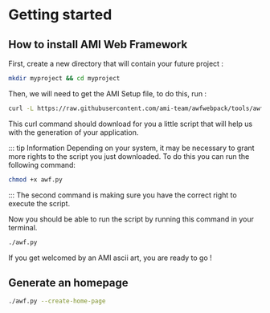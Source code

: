 # Getting started

## How to install AMI Web Framework

First, create a new directory that will contain your future project : 
```bash
mkdir myproject && cd myproject
```

Then, we will need to get the AMI Setup file, to do this, run : 
```bash
curl -L https://raw.githubusercontent.com/ami-team/awfwebpack/tools/awf_stub.py > awf.py
```
This curl command should download for you a little script that will help us with the generation of your application.

::: tip Information
Depending on your system, it may be necessary to grant more rights to the script you just downloaded. To do this you can run the following command:
```bash
chmod +x awf.py
```
:::
The second command is making sure you have the correct right to execute the script.

Now you should be able to run the script by running this command in your terminal.
```bash
./awf.py
```

If you get welcomed by an AMI ascii art, you are ready to go !

## Generate an homepage

```bash
./awf.py --create-home-page
```